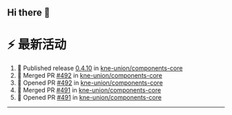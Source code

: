 ## Hi there 👋

<!--

**Here are some ideas to get you started:**

🙋‍♀️ A short introduction - what is your organization all about?
🌈 Contribution guidelines - how can the community get involved?
👩‍💻 Useful resources - where can the community find your docs? Is there anything else the community should know?
🍿 Fun facts - what does your team eat for breakfast?
🧙 Remember, you can do mighty things with the power of [Markdown](https://docs.github.com/github/writing-on-github/getting-started-with-writing-and-formatting-on-github/basic-writing-and-formatting-syntax)
-->


# ⚡ 最新活动

<!--START_SECTION:activity-->
1. 🚀 Published release [0.4.10](https://github.com/kne-union/components-core/releases/tag/0.4.10) in [kne-union/components-core](https://github.com/kne-union/components-core)
2. 🎉 Merged PR [#492](https://github.com/kne-union/components-core/pull/492) in [kne-union/components-core](https://github.com/kne-union/components-core)
3. 💪 Opened PR [#492](https://github.com/kne-union/components-core/pull/492) in [kne-union/components-core](https://github.com/kne-union/components-core)
4. 🎉 Merged PR [#491](https://github.com/kne-union/components-core/pull/491) in [kne-union/components-core](https://github.com/kne-union/components-core)
5. 💪 Opened PR [#491](https://github.com/kne-union/components-core/pull/491) in [kne-union/components-core](https://github.com/kne-union/components-core)
<!--END_SECTION:activity-->

---
